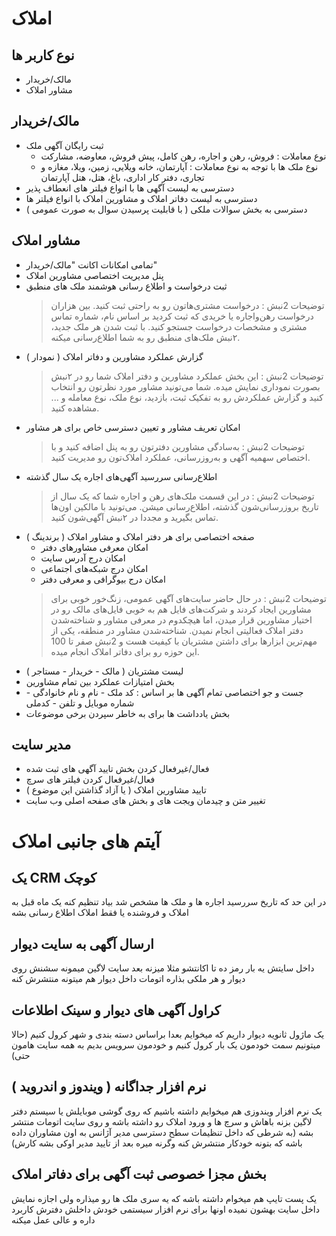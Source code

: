 # املاک

## نوع کاربر ها
- مالک/خریدار
- مشاور املاک

## مالک/خریدار
- ثبت رایگان آگهی ملک
  - نوع معاملات : فروش، رهن و اجاره، رهن کامل، پیش فروش، معاوضه، مشارکت
  - نوع ملک ها با توجه به نوع معاملات : آپارتمان، خانه ویلایی، زمین، ویلا، مغازه و تجاری، دفتر کار اداری، باغ، هتل، هتل آپارتمان
- دسترسی به لیست آگهی ها با انواع فیلتر های انعطاف پذیر
- دسترسی به لیست دفاتر املاک و مشاورین املاک با انواع فیلتر ها
- دسترسی به بخش سوالات ملکی ( با قابلیت پرسیدن سوال به صورت عمومی )

## مشاور املاک
- تمامی امکانات اکانت "مالک/خریدار"
- پنل مدیریت اختصاصی مشاورین املاک
- ثبت درخواست و اطلاع رسانی هوشمند ملک های منطبق
  > توضیحات 2نبش : درخواست مشتری‌هاتون رو به راحتی ثبت کنید. بین هزاران درخواست رهن‌و‌اجاره‌ یا خریدی که ثبت کردید بر اساس نام، شماره تماس مشتری و مشخصات درخواست جستجو کنید. با ثبت شدن هر ملک جدید، ۲نبش ملک‌های منطبق رو به شما اطلاع‌رسانی میکنه.
- گزارش عملکرد مشاورین و دفاتر املاک ( نمودار )
  > توضیحات 2نبش : این بخش عملکرد مشاورین و دفتر املاک شما رو در ۲نبش بصورت نموداری نمایش میده. شما می‌تونید مشاور مورد نظرتون رو انتخاب کنید و گزارش عملکردش رو به تفکیک ثبت، بازدید، نوع ملک، نوع معامله و ... مشاهده کنید.
- امکان تعریف مشاور و تعیین دسترسی خاص برای هر مشاور
  > توضیحات 2نبش : به‌سادگی مشاورین‌ دفترتون رو به پنل اضافه کنید و با اختصاص سهمیه‌ آگهی و به‌روزرسانی، عملکرد املاک‌تون رو مدیریت کنید.
- اطلاع‌رسانی سررسید آگهی‌های اجاره‌ یک سال گذشته
  > توضیحات 2نبش : در این قسمت ملک‌های رهن و اجاره‌ شما که یک سال از تاریخ بروزرسانی‌شون گذشته، اطلاع‌رسانی میشن. می‌تونید با مالکین اون‌ها تماس بگیرید و مجددا در ۲نبش آگهی‌شون کنید.
- صفحه اختصاصی برای هر دفتر املاک و مشاور املاک ( برندینگ )
  - امکان معرفی مشاورهای دفتر
  - امکان درج آدرس سایت
  - امکان درج شبکه‌های اجتماعی
  - امکان درج بیوگرافی و معرفی دفتر
  > توضیحات 2نبش : در حال حاضر سایت‌های آگهی عمومی، زنگ‌خور خوبی برای مشاورین ایجاد کردند و شرکت‌های فایل هم به خوبی فایل‌های مالک رو در اختیار مشاورین قرار میدن، اما هیچکدوم در معرفی مشاور و شناخته‌شدن دفتر املاک فعالیتی انجام نمیدن. شناخته‌شدن مشاور در منطقه، یکی از مهم‌ترین ابزارها برای داشتن مشتریان با کیفیت هست و 2نبش صفر تا 100 این حوزه رو برای دفاتر املاک انجام میده.
- لیست مشتریان ( مالک - خریدار - مستاجر )
- بخش امتیازات عملکرد بین تمام مشاورین
- جست و جو اختصاصی تمام آگهی ها بر اساس : کد ملک - نام و نام خانوادگی - شماره موبایل و تلفن - کدملی
- بخش یادداشت ها برای به خاطر سپردن برخی موضوعات

## مدیر سایت
- فعال/غیرفعال کردن بخش تایید آگهی های ثبت شده
- فعال/غیرفعال کردن فیلتر های سرچ
- تایید مشاورین املاک ( یا آزاد گذاشتن این موضوع )
- تغییر متن و چیدمان ویجت های و بخش های صفحه اصلی وب سایت

# آیتم های جانبی املاک

## یک CRM کوچک
در این حد که تاریخ سررسید اجاره ها و ملک ها مشخص شد بیاد تنظیم کنه یک ماه قبل به املاک و فروشنده یا فقط املاک اطلاع رسانی بشه

## ارسال آگهی به سایت دیوار
داخل سایتش یه بار رمز ده تا اکانتشو مثلا میزنه بعد سایت لاگین میمونه سشنش روی دیوار و هر ملکی بذاره اتومات داخل دیوار هم میتونه منتشرش کنه

## کراول آگهی های دیوار و سینک اطلاعات
یک ماژول ثانویه دیوار داریم که میخوایم بعدا براساس دسته بندی و شهر کرول کنیم (حالا میتونیم سمت خودمون یک بار کرول کنیم و خودمون سرویس بدیم به همه سایت هامون حتی)

## نرم افزار جداگانه ( ویندوز و اندروید )
یک نرم افزار ویندوزی هم میخوایم داشته باشیم که روی گوشی موبایلش یا سیستم دفتر لاگین بزنه باهاش و سرچ ها و ورود املاک رو داشته باشه و روی سایت اتومات منتشر بشه (به شرطی که داخل تنظیمات سطح دسترسی مدیر آژانس به اون مشاوران داده باشه که بتونه خودکار منتشرش کنه وگرنه میره بعد از تایید مدیر اوکی بشه کارش)

## بخش مجزا خصوصی ثبت آگهی برای دفاتر املاک
یک پست تایپ هم میخوام داشته باشه که یه سری ملک ها رو میذاره ولی اجازه نمایش داخل سایت بهشون نمیده
اونها برای نرم افزار سیستمی خودش داخلش دفترش کاربرد داره و عالی عمل میکنه

